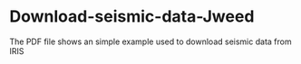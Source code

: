 # Download-seismic-data-Jweed
The PDF file shows an simple example used to download seismic data from IRIS
